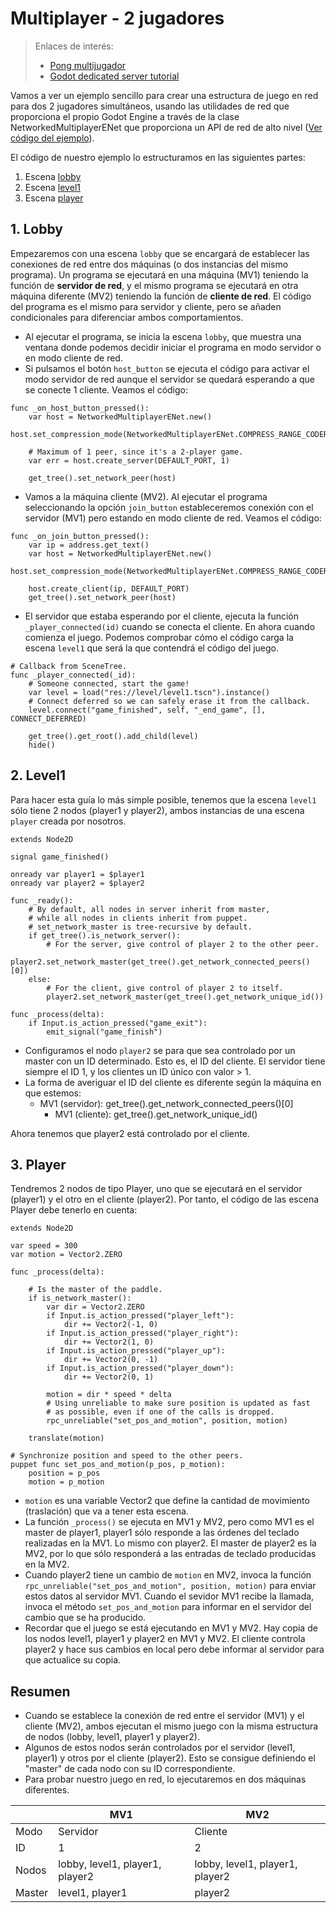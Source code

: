 
# Multiplayer - 2 jugadores

> Enlaces de interés:
> * [Pong multijugador](
https://github.com/godotengine/godot-demo-projects/tree/master/networking/multiplayer_pong/)
> * [Godot dedicated server tutorial](https://mrminimal.gitlab.io/2018/07/26/godot-dedicated-server-tutorial.html)

Vamos a ver un ejemplo sencillo para crear una estructura de juego en red para dos 2 jugadores simultáneos, usando las utilidades de red que proporciona el propio Godot Engine a través de la clase NetworkedMultiplayerENet que proporciona un API de red de alto nivel ([Ver código del ejemplo](../../demos/multiplayer)).

El código de nuestro ejemplo lo estructuramos en las siguientes partes:
1. Escena [lobby](#lobby)
2. Escena [level1](#level1)
3. Escena [player](#player)

## 1. Lobby

Empezaremos con una escena `lobby` que se encargará de establecer las conexiones de red entre dos máquinas (o dos instancias del mismo programa). Un programa se ejecutará en una máquina (MV1) teniendo la función de **servidor de red**, y el mismo programa se ejecutará en otra máquina diferente (MV2) teniendo la función de **cliente de red**. El código del programa es el mismo para servidor y cliente, pero se añaden condicionales para diferenciar ambos comportamientos.

* Al ejecutar el programa, se inicia la escena `lobby`, que muestra una ventana donde podemos decidir iniciar el programa en modo servidor o en modo cliente de red.
* Si pulsamos el botón `host_button` se ejecuta el código para activar el modo servidor de red aunque el servidor se quedará esperando a que se conecte 1 cliente. Veamos el código:

```
func _on_host_button_pressed():
	var host = NetworkedMultiplayerENet.new()
	host.set_compression_mode(NetworkedMultiplayerENet.COMPRESS_RANGE_CODER)

	# Maximum of 1 peer, since it's a 2-player game.
	var err = host.create_server(DEFAULT_PORT, 1)

	get_tree().set_network_peer(host)
```

* Vamos a la máquina cliente (MV2). Al ejecutar el programa seleccionando la opción `join_button` estableceremos conexión con el servidor (MV1) pero estando en modo cliente de red. Veamos el código:

```
func _on_join_button_pressed():
	var ip = address.get_text()
	var host = NetworkedMultiplayerENet.new()
	host.set_compression_mode(NetworkedMultiplayerENet.COMPRESS_RANGE_CODER)

	host.create_client(ip, DEFAULT_PORT)
	get_tree().set_network_peer(host)
```

* El servidor que estaba esperando por el cliente, ejecuta la función `_player_connected(id)` cuando se conecta el cliente. En ahora cuando comienza el juego. Podemos comprobar cómo el código carga la escena `level1` que será la que contendrá el código del juego.

```
# Callback from SceneTree.
func _player_connected(_id):
	# Someone connected, start the game!
	var level = load("res://level/level1.tscn").instance()
	# Connect deferred so we can safely erase it from the callback.
	level.connect("game_finished", self, "_end_game", [], CONNECT_DEFERRED)

	get_tree().get_root().add_child(level)
	hide()
```

## 2. Level1

Para hacer esta guía lo más simple posible, tenemos que la escena `level1` sólo tiene 2 nodos (player1 y player2), ambos instancias de una escena `player` creada por nosotros.

```
extends Node2D

signal game_finished()

onready var player1 = $player1
onready var player2 = $player2

func _ready():
	# By default, all nodes in server inherit from master,
	# while all nodes in clients inherit from puppet.
	# set_network_master is tree-recursive by default.
	if get_tree().is_network_server():
		# For the server, give control of player 2 to the other peer.
		player2.set_network_master(get_tree().get_network_connected_peers()[0])
	else:
		# For the client, give control of player 2 to itself.
		player2.set_network_master(get_tree().get_network_unique_id())

func _process(delta):
	if Input.is_action_pressed("game_exit"):
		emit_signal("game_finish")
```

* Configuramos el nodo `player2` se para que sea controlado por un master con un ID determinado. Esto es, el ID del cliente. El servidor tiene siempre el ID 1, y los clientes un ID único con valor > 1.
* La forma de averiguar el ID del cliente es diferente según la máquina en que estemos:
    * MV1 (servidor): get_tree().get_network_connected_peers()[0]
		* MV1 (cliente): get_tree().get_network_unique_id()

Ahora tenemos que player2 está controlado por el cliente.

## 3. Player

Tendremos 2 nodos de tipo Player, uno que se ejecutará en el servidor (player1) y el otro en el cliente (player2). Por tanto, el código de las escena Player debe tenerlo en cuenta:

```
extends Node2D

var speed = 300
var motion = Vector2.ZERO

func _process(delta):

	# Is the master of the paddle.
	if is_network_master():
		var dir = Vector2.ZERO
		if Input.is_action_pressed("player_left"):
			dir += Vector2(-1, 0)
		if Input.is_action_pressed("player_right"):
			dir += Vector2(1, 0)
		if Input.is_action_pressed("player_up"):
			dir += Vector2(0, -1)
		if Input.is_action_pressed("player_down"):
			dir += Vector2(0, 1)

		motion = dir * speed * delta
		# Using unreliable to make sure position is updated as fast
		# as possible, even if one of the calls is dropped.
		rpc_unreliable("set_pos_and_motion", position, motion)

	translate(motion)

# Synchronize position and speed to the other peers.
puppet func set_pos_and_motion(p_pos, p_motion):
	position = p_pos
	motion = p_motion
```

* `motion` es una variable Vector2 que define la cantidad de movimiento (traslación) que va a tener esta escena.
* La función `_process()` se ejecuta en MV1 y MV2, pero como MV1 es el master de player1, player1 sólo responde a las órdenes del teclado realizadas en la MV1. Lo mismo con player2. El master de player2 es la MV2, por lo que sólo responderá a las entradas de teclado producidas en la MV2.
* Cuando player2 tiene un cambio de `motion` en MV2, invoca la función `rpc_unreliable("set_pos_and_motion", position, motion)` para enviar estos datos al servidor MV1. Cuando el sevidor MV1 recibe la llamada, invoca el método `set_pos_and_motion` para informar en el servidor del cambio que se ha producido.
* Recordar que el juego se está ejecutando en MV1 y MV2. Hay copia de los nodos level1, player1 y player2 en MV1 y MV2. El cliente controla player2 y hace sus cambios en local pero debe informar al servidor para que actualice su copia.

## Resumen

* Cuando se establece la conexión de red entre el servidor (MV1) y el cliente (MV2), ambos ejecutan el mismo juego con la misma estructura de nodos (lobby, level1, player1 y player2).
* Algunos de estos nodos serán controlados por el servidor (level1, player1) y otros por el cliente (player2). Esto se consigue definiendo el "master" de cada nodo con su ID correspondiente.
* Para probar nuestro juego en red, lo ejecutaremos en dos máquinas diferentes.

|        | MV1      | MV2     |
| ------ | -------- | ------- |
| Modo   | Servidor | Cliente |
| ID     | 1        | 2       |
| Nodos  | lobby, level1, player1, player2 | lobby, level1, player1, player2 |
| Master | level1, player1 | player2 |
